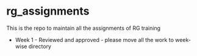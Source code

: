 # rg_assignments
This is the repo to maintain all the assignments of RG training
* Week 1 - Reviewed and approved - please move all the work to week-wise directory
